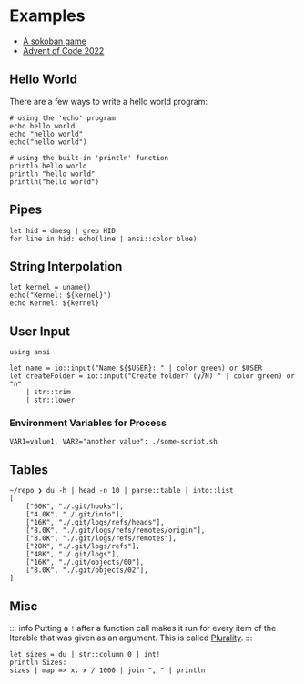 # Examples

* [A sokoban game](https://github.com/PaddiM8/elk/tree/main/examples/sokoban)
* [Advent of Code 2022](https://github.com/PaddiM8/elk/tree/main/examples/advent-of-code-2022)

## Hello World

There are a few ways to write a hello world program:

```elk
# using the 'echo' program
echo hello world
echo "hello world"
echo("hello world")

# using the built-in 'println' function
println hello world
println "hello world"
println("hello world")
```

## Pipes

```elk
let hid = dmesg | grep HID
for line in hid: echo(line | ansi::color blue)
```

## String Interpolation

```elk
let kernel = uname()
echo("Kernel: ${kernel}")
echo Kernel: ${kernel}
```

## User Input

```elk
using ansi

let name = io::input("Name ${$USER}: " | color green) or $USER
let createFolder = io::input("Create folder? (y/N) " | color green) or "n"
    | str::trim
    | str::lower
```

### Environment Variables for Process

```elk
VAR1=value1, VAR2="another value": ./some-script.sh
```

## Tables

```elk
~/repo ❯ du -h | head -n 10 | parse::table | into::list
[
    ["60K", "./.git/hooks"],
    ["4.0K", "./.git/info"],
    ["16K", "./.git/logs/refs/heads"],
    ["8.0K", "./.git/logs/refs/remotes/origin"],
    ["8.0K", "./.git/logs/refs/remotes"],
    ["28K", "./.git/logs/refs"],
    ["48K", "./.git/logs"],
    ["16K", "./.git/objects/00"],
    ["8.0K", "./.git/objects/02"],
]
```

## Misc

::: info
Putting a `!` after a function call makes it run for every item of
the Iterable that was given as an argument. This is called [Plurality](/basics/plurality).
:::

```elk
let sizes = du | str::column 0 | int!
println Sizes:
sizes | map => x: x / 1000 | join ", " | println
```